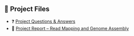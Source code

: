 ## 📄 Project Files

- ❓ [Project Questions & Answers](https://github.com/mariyagolchin/Read-mapping-and-genome-assembly/blob/main/Project_questions.pdf)
- 📘 [Project Report – Read Mapping and Genome Assembly](https://github.com/mariyagolchin/Read-mapping-and-genome-assembly/blob/main/Report_Read-mapping-and-genome-assembly.pdf)  
